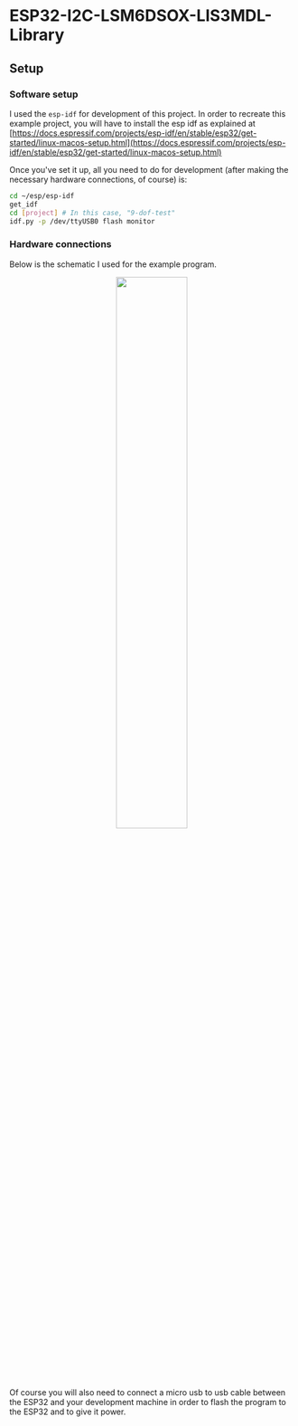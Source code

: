 # ESP32-I2C-LSM6DSOX-LIS3MDL-Library

## Setup

### Software setup

I used the `esp-idf` for development of this project. In order to recreate
this example project, you will have to install the esp idf as explained at
[https://docs.espressif.com/projects/esp-idf/en/stable/esp32/get-started/linux-macos-setup.html](https://docs.espressif.com/projects/esp-idf/en/stable/esp32/get-started/linux-macos-setup.html)

Once you've set it up, all you need to do for development (after making the
necessary hardware connections, of course) is:

```bash
cd ~/esp/esp-idf
get_idf
cd [project] # In this case, "9-dof-test"
idf.py -p /dev/ttyUSB0 flash monitor
```

### Hardware connections

Below is the schematic I used for the example program.

<p align="center">
  <img src="https://raw.githubusercontent.com/wiki/JSpeedie/ESP32-I2C-LSM6DSOX-LIS3MDL-Library/images/ESP32-I2C-9-DOF.png" width="50%"/>
</p>

Of course you will also need to connect a micro usb to usb cable between the
ESP32 and your development machine in order to flash the program to the ESP32
and to give it power.
